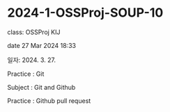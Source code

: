 # 2024-1-OSSProj-SOUP-10

class: OSSProj KIJ 

date 27 Mar 2024 18:33

일자: 2024. 3. 27.

Practice : Git

Subject : Git and Github

Practice : Github pull request